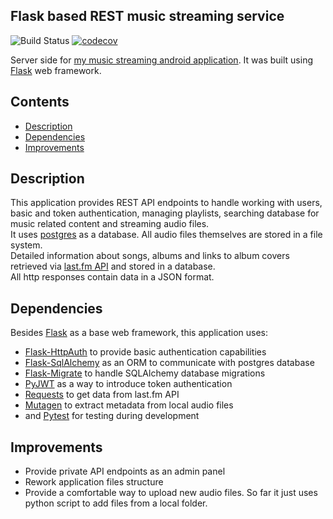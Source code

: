 ## Flask based REST music streaming service

![Build Status](https://github.com/GorgeousMooseNipple/AudioDementiaServer/actions/workflows/python-app.yml/badge.svg?event=push)
[![codecov](https://codecov.io/gh/GorgeousMooseNipple/AudioDementiaServer/branch/master/graph/badge.svg)](https://codecov.io/gh/GorgeousMooseNipple/AudioDementiaServer)

Server side for [my music streaming android application](https://github.com/GorgeousMooseNipple/AudioDementiaApp). It was built using [Flask][flask] web framework.

## Contents
* [Description](#description)
* [Dependencies](#dependencies)
* [Improvements](#improvements)

## Description
This application provides REST API endpoints to handle working with users, basic and token authentication, managing playlists, searching database for music related content and streaming audio files.  
It uses [postgres][postgres] as a database. All audio files themselves are stored in a file system.  
Detailed information about songs, albums and links to album covers retrieved via [last.fm API][last-fm-api] and stored in a database.  
All http responses contain data in a JSON format.  

## Dependencies
Besides [Flask][flask] as a base web framework, this application uses:  
* [Flask-HttpAuth][flask-http-auth] to provide basic authentication capabilities
* [Flask-SqlAlchemy][flask-sqlalchemy] as an ORM to communicate with postgres database
* [Flask-Migrate][flask-migrate] to handle SQLAlchemy database migrations
* [PyJWT][pyjwt] as a way to introduce token authentication
* [Requests][requests] to get data from last.fm API
* [Mutagen][mutagen] to extract metadata from local audio files
* and [Pytest][pytest] for testing during development

## Improvements
* Provide private API endpoints as an admin panel
* Rework application files structure
* Provide a comfortable way to upload new audio files. So far it just uses python script to add files from a local folder.

[flask]: [https://github.com/pallets/flask]
[flask-http-auth]: [https://github.com/miguelgrinberg/Flask-HTTPAuth]
[flask-sqlalchemy]: [https://github.com/pallets-eco/flask-sqlalchemy]
[flask-migrate]: [https://github.com/miguelgrinberg/Flask-Migrate]
[last-fm-api]: [https://www.last.fm/api]
[postgres]: [https://www.postgresql.org/]
[pyjwt]: [https://github.com/jpadilla/pyjwt]
[requests]: [https://github.com/psf/requests]
[mutagen]: [https://github.com/quodlibet/mutagen]
[pytest]: [https://github.com/pytest-dev/pytest]
